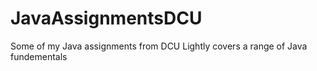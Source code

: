 # JavaAssignmentsDCU
Some of my Java assignments from DCU
Lightly covers a range of Java fundementals

